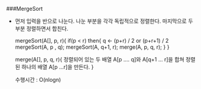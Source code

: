 ###MergeSort

- 먼저 입력을 반으로 나눈다. 나눈 부분을 각각 독립적으로 정렬한다. 마지막으로 두 부분 정렬하면서 합친다.

    mergeSort(A[], p, r){
        if(p < r) then{
            q <- (p+r) / 2 or (p+r+1) / 2
            mergeSort(A, p , q);
            mergeSort(A, q+1, r);
            merge(A, p, q, r);
        }
    }

    merge(A[], p, q, r){
        정렬되어 있는 두 배열 A[p .... q]와 A[q+1 ... r]을 합쳐
        정렬된 하나의 배열 A[p ...r]을 만든다.
    }

    수행시간 : O(nlogn) 